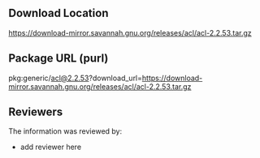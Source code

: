 ## Download Location

https://download-mirror.savannah.gnu.org/releases/acl/acl-2.2.53.tar.gz

## Package URL (purl)

pkg:generic/acl@2.2.53?download_url=https://download-mirror.savannah.gnu.org/releases/acl/acl-2.2.53.tar.gz

## Reviewers

The information was reviewed by:

* add reviewer here
